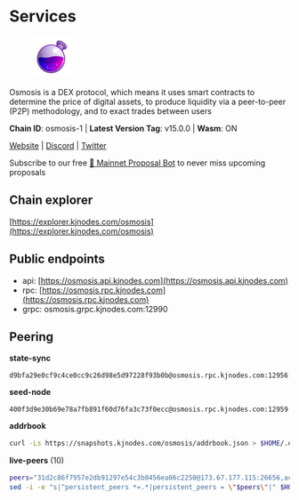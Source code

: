 # Services

<figure><img src="https://raw.githubusercontent.com/kj89/cosmos-images/main/logos/osmosis.png" alt=""><figcaption></figcaption></figure>

Osmosis is a DEX protocol, which means it uses smart contracts  to determine the price of digital assets, to produce liquidity  via a peer-to-peer (P2P) methodology, and to exact trades between users

**Chain ID**: osmosis-1 | **Latest Version Tag**: v15.0.0 | **Wasm**: ON

[Website](https://osmosis.zone) | [Discord](https://discord.gg/osmosis) | [Twitter](https://twitter.com/osmosiszone)



Subscribe to our free [🤖 Mainnet Proposal Bot](https://t.me/kjnodes_proposal_bot) to never miss upcoming proposals


## Chain explorer
[https://explorer.kjnodes.com/osmosis](https://explorer.kjnodes.com/osmosis)

## Public endpoints

* api: [https://osmosis.api.kjnodes.com](https://osmosis.api.kjnodes.com)
* rpc: [https://osmosis.rpc.kjnodes.com](https://osmosis.rpc.kjnodes.com)
* grpc: osmosis.grpc.kjnodes.com:12990

## Peering

**state-sync**

```text
d9bfa29e0cf9c4ce0cc9c26d98e5d97228f93b0b@osmosis.rpc.kjnodes.com:12956
```

**seed-node**

```text
400f3d9e30b69e78a7fb891f60d76fa3c73f0ecc@osmosis.rpc.kjnodes.com:12959
```

**addrbook**
```bash
curl -Ls https://snapshots.kjnodes.com/osmosis/addrbook.json > $HOME/.osmosisd/config/addrbook.json
```

**live-peers** (10)
```bash
peers="31d2c86f7957e2db91297e54c3b0456ea06c2250@173.67.177.115:26656,ac2fbcb5de633d136a942c28c3049e3edbc6e69a@85.239.233.61:2000,a50c8dcd0e83032b5e29d5c5beef6e54ddafb508@35.83.253.164:26656,1c02ae0be21e3b08d9beadf91c26aec4193d2659@135.181.22.238:26656,9203fbde463bd66bb451da3de390c7d3515c2bf2@65.108.46.248:26656,2f4c0337b2522034a614a5cb2c61a891fe753c03@5.9.81.187:29656,a2024229e2eed1650ba3a3ea9db67fa318dc232e@142.132.199.3:26656,4a837e3411b0281f00c07706cfea72d3ebc575f1@176.9.38.49:26656,ef30bc7dbac63eb868e66bad497368f2cd0924e1@141.98.217.102:26656,d9bfa29e0cf9c4ce0cc9c26d98e5d97228f93b0b@65.109.88.38:12956"
sed -i -e "s|^persistent_peers *=.*|persistent_peers = \"$peers\"|" $HOME/.osmosisd/config/config.toml
```
